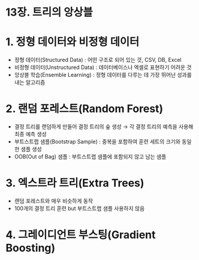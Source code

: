 # 13장. 트리의 앙상블

# 1. 정형 데이터와 비정형 데이터

- 정형 데이터(Structured Data) : 어떤 구조로 되어 있는 것, CSV, DB, Excel
- 비정형 데이터(Unstructured Data) : 데이터베이스나 엑셀로 표현하기 어려운 것
- 앙상블 학습(Ensemble Learning) : 정형 데이터를 다루는 데 가장 뛰어난 성과를 내는 알고리즘

# 2. 랜덤 포레스트(Random Forest)

- 결정 트리를 랜덤하게 만들어 결정 트리의 숲 생성 → 각 결정 트리의 예측을 사용해 최종 예측 생성
- 부트스트랩 샘플(Bootstrap Sample) : 중복을 포함하여 훈련 세트의 크기와 동일한 샘플 생성
- OOB(Out of Bag) 샘플 : 부트스트랩 샘플에 포함되지 않고 남는 샘플

# 3. 엑스트라 트리(Extra Trees)

- 랜덤 포레스트와 매우 비슷하게 동작
- 100개의 결정 트리 훈련 but 부트스트랩 샘플 사용하지 않음

# 4. 그레이디언트 부스팅(Gradient Boosting)

- 깊이가 얕은 결정 트리를 사용하여 이전 트리의 오차를 보완하는 방식으로 앙상블 하는 방법

# 5. 히스토그램 기반 그레이디언트 부스팅(Histogram-Based Gradient Boosting)

- 정형 데이터를 다루는 머신러닝 알고리즘 중에 가장 인기가 높은 알고리즘
- 입력 특성을 256개의 구간으로 나눔 → 하나를 떼어 놓고 누락된 값을 위해 사용
- XGBoost
- LightGBM